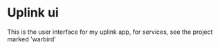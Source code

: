 # Uplink ui
This is the user interface for my uplink app,
for services, see the project marked 'warbird'


